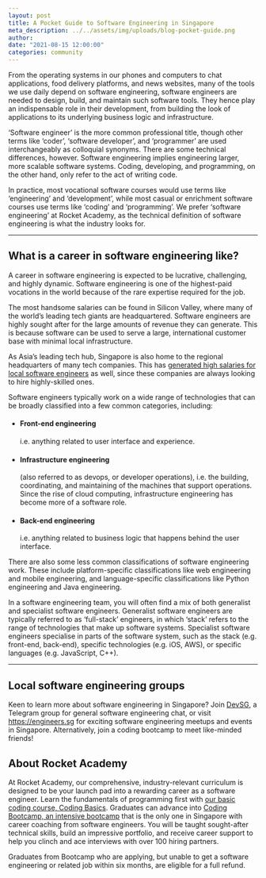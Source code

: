 ```yaml
---
layout: post
title: A Pocket Guide to Software Engineering in Singapore
meta_description: ../../assets/img/uploads/blog-pocket-guide.png
author:
date: "2021-08-15 12:00:00"
categories: community
---
```


From the operating systems in our phones and computers to chat applications, food delivery platforms, and news websites, many of the tools we use daily depend on software engineering, software engineers are needed to design, build, and maintain such software tools. They hence play an indispensable role in their development, from building the look of applications to its underlying business logic and infrastructure.

‘Software engineer’ is the more common professional title, though other terms like ‘coder’, ‘software developer’, and ‘programmer’ are used interchangeably as colloquial synonyms. There are some technical differences, however. Software engineering implies engineering larger, more scalable software systems. Coding, developing, and programming, on the other hand, only refer to the act of writing code.

In practice, most vocational software courses would use terms like ‘engineering’ and ‘development’, while most casual or enrichment software courses use terms like ‘coding’ and ‘programming’. We prefer ‘software engineering’ at Rocket Academy, as the technical definition of software engineering is what the industry looks for.

---

## What is a career in software engineering like?

A career in software engineering is expected to be lucrative, challenging, and highly dynamic. Software engineering is one of the highest-paid vocations in the world because of the rare expertise required for the job.

The most handsome salaries can be found in Silicon Valley, where many of the world’s leading tech giants are headquartered. Software engineers are highly sought after for the large amounts of revenue they can generate. This is because software can be used to serve a large, international customer base with minimal local infrastructure.

As Asia’s leading tech hub, Singapore is also home to the regional headquarters of many tech companies. This has [generated high salaries for local software engineers](https://rocketacademy.co/blog/software-engineering-salary-singapore) as well, since these companies are always looking to hire highly-skilled ones.

Software engineers typically work on a wide range of technologies that can be broadly classified into a few common categories, including:

- #### Front-end engineering

  i.e. anything related to user interface and experience.

- #### Infrastructure engineering

  (also referred to as devops, or developer operations), i.e. the building, coordinating, and maintaining of the machines that support operations. Since the rise of cloud computing, infrastructure engineering has become more of a software role.

- #### Back-end engineering
  i.e. anything related to business logic that happens behind the user interface.

There are also some less common classifications of software engineering work. These include platform-specific classifications like web engineering and mobile engineering, and language-specific classifications like Python engineering and Java engineering.

In a software engineering team, you will often find a mix of both generalist and specialist software engineers. Generalist software engineers are typically referred to as ‘full-stack’ engineers, in which ‘stack’ refers to the range of technologies that make up software systems. Specialist software engineers specialise in parts of the software system, such as the stack (e.g. front-end, back-end), specific technologies (e.g. iOS, AWS), or specific languages (e.g. JavaScript, C++).

---

## Local software engineering groups

Keen to learn more about software engineering in Singapore? Join [DevSG](https://t.me/joinchat/AMjNsFh9UGIR5VvOs1_nXA), a Telegram group for general software engineering chat, or visit https://engineers.sg for exciting software engineering meetups and events in Singapore. Alternatively, join a coding bootcamp to meet like-minded friends!

## About Rocket Academy

At Rocket Academy, our comprehensive, industry-relevant curriculum is designed to be your launch pad into a rewarding career as a software engineer. Learn the fundamentals of programming first with [our basic coding course, Coding Basics](https://www.rocketacademy.co/courses/basics). Graduates can advance into [Coding Bootcamp, an intensive bootcamp](https://www.rocketacademy.co/courses/bootcamp) that is the only one in Singapore with career coaching from software engineers. You will be taught sought-after technical skills, build an impressive portfolio, and receive career support to help you clinch and ace interviews with over 100 hiring partners.

Graduates from Bootcamp who are applying, but unable to get a software engineering or related job within six months, are eligible for a full refund.

